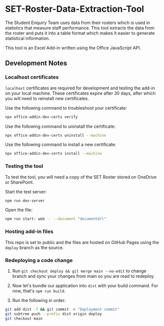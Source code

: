 # SET-Roster-Data-Extraction-Tool

The Student Enquiry Team uses data from their rosters which is used in statistics that measure staff performance.
This tool extracts the data from the roster and puts it into a table format which makes it easier to generate statistical information.

This tool is an Excel Add-in written using the Office JavaScript API.

## Development Notes

### Localhost certificates

`localhost` certificates are required for development and testing the add-in on your local machine. These certificates expire after 30 days, after which you will need to reinstall new certificates.

Use the following command to troubleshoot your certificate:

``` bash
npx office-addin-dev-certs verify
```

Use the following command to uninstall the certificate:

``` bash
npx office-addin-dev-certs uninstall --machine
```

Use the following command to install a new certificate:

``` bash
npx office-addin-dev-certs install --machine
```

### Testing the tool

To test the tool, you will need a copy of the SET Roster stored on OneDrive or SharePoint.

Start the test server:

``` bash
npm run dev-server
```

Open the file:

``` bash
npm run start: web -- --document "documentUrl"
```

### Hosting add-in files

This repo is set to public and the files are hosted on GitHub Pages using the `deploy` branch as the source.

### Redeploying a code change

1. Run `git checkout deploy && git merge main --no-edit` to change branch and sync your changes from main  so you are read to redeploy.

2. Now let's bundle our application into `dist` with your build command. For now, that's `npm run build`.

3. Run the following in order:

``` bash
git add dist -f && git commit -m "Deployment commit"
git subtree push --prefix dist origin deploy
git checkout main
```
